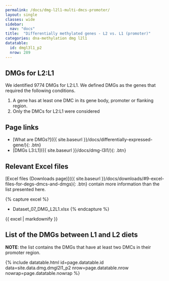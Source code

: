 ```yaml
---
permalink: /docs/dmg-l2l1-multi-dmcs-promoter/
layout: single
classes: wide
sidebar:
  nav: "docs"
title:  "Differentially methylated genes - L2 vs. L1 (promoter)"
categories: dna-methylation dmg l2l1
datatable:
  id: dmgl3l1_p2
  nrow: 289
---
```


## DMGs for L2:L1
We identified 9774 DMGs for L2:L1. We defined DMGs as the genes that required the following conditions.
1. A gene has at least one DMC in its gene body, promoter or flanking region.
2. Only the DMCs for L2:L1 were considered

## Page links
- [What are DMGs?]({{ site.baseurl }}/docs/differentially-expressed-gene/){: .btn}
- [DMGs L3:L1]({{ site.baseurl }}/docs/dmg-l3l1/){: .btn}

## Relevant Excel files
[Excel files (Downloads page)]({{ site.baseurl }}/docs/downloads/#9-excel-files-for-degs-dmcs-and-dmgs){: .btn} contain more information than the list presented here.

{% capture excel %}
- Dataset_07_DMG_L2L1.xlsx
{% endcapture %}

<div class="notice">
  {{ excel | markdownify }}
</div>

## List of the DMGs between L1 and L2 diets

<p class="notice--success">
<strong>NOTE</strong>: the list contains the DMGs that have at least two DMCs in their promoter region.
</p>

{% include datatable.html id=page.datatable.id
  data=site.data.dmg.dmgl2l1_p2 nrow=page.datatable.nrow
  nowrap=page.datatable.nowrap %}
